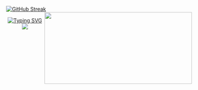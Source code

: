 [![GitHub Streak](https://github-readme-streak-stats.herokuapp.com?user=4Source&theme=transparent&date_format=j%20M%5B%20Y%5D&mode=weekly&card_width=400&ring=FFAA00&fire=FF5E00&currStreakNum=EBEBEB&currStreakLabel=EBEBEB&sideNums=FFAA00&sideLabels=EBEBEB&dates=989898)](https://git.io/streak-stats) &nbsp; <a href="https://github.com/anuraghazra/github-readme-stats">     <img height=195 width=400 align="right" src="https://github-readme-stats.vercel.app/api/top-langs/?username=4Source&layout=compact&theme=dark&bg_color=00000000&text_color=EBEBEB&title_color=EBEBEB" /> </a>

<div align="center">
        <a href="https://git.io/typing-svg"><img src="https://readme-typing-svg.herokuapp.com?font=Amatic+SC&size=30&pause=500&color=FFFFFF&background=FFFFFF00&center=true&vCenter=true&random=false&width=835&lines=Hey...+I'm+Dennis+aka+4Source;I'm+a+hobby+developer+...;...+but+on+my+way+to+becoming+a+professional+...;I+am+busy+with+all+sorts+of+things+...;If+you+have+anything%2C+please+feel+free+to+contact+me+..." alt="Typing SVG" /></a>
</div>

<div align="center"> 
        <a href="https://discordapp.com/users/673126828948586517">
            <img src="https://skillicons.dev/icons?i=discord"/>
        </a>
</div>

